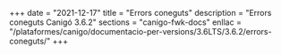 +++
date        = "2021-12-17"
title       = "Errors coneguts"
description = "Errors coneguts Canigó 3.6.2"
sections    = "canigo-fwk-docs"
enllac		= "/plataformes/canigo/documentacio-per-versions/3.6LTS/3.6.2/errors-coneguts/"
+++